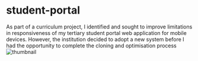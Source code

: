 # student-portal
As part of a curriculum project, I identified and sought to improve limitations in responsiveness of my tertiary student portal web application for mobile devices. However, the institution decided to adopt a new system before I had the opportunity to complete the cloning and optimisation process
![thumbnail](https://res.cloudinary.com/thiomark/image/upload/v1673470825/portfolio/StudentHub.png)
